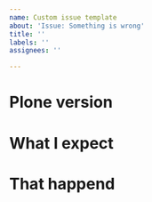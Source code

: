 ```yaml
---
name: Custom issue template
about: 'Issue: Something is wrong'
title: ''
labels: ''
assignees: ''

---
```


# Plone version


# What I expect


# That happend
